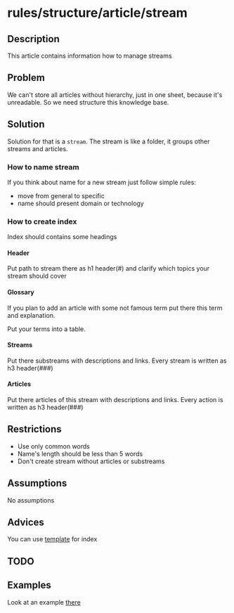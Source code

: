 # rules/structure/article/stream

## Description

This article contains information how to manage streams

## Problem

We can't store all articles without hierarchy, just in one sheet, because it's unreadable. So we need structure this knowledge base.

## Solution

Solution for that is a `stream`. The stream is like a folder, it groups other streams and articles.

### How to name stream

If you think about name for a new stream just follow simple rules:

* move from general to specific
* name should present domain or technology

### How to create index

Index should contains some headings

#### Header

Put path to stream there as h1 header(#) and clarify which topics your stream should cover

#### Glossary

If you plan to add an article with some not famous term put there this term and explanation.

Put your terms into a table.

#### Streams

Put there substreams with descriptions and links. Every stream is written as h3 header(###)

#### Articles

Put there articles of this stream with descriptions and links. Every action is written as h3 header(###)

## Restrictions

* Use only common words
* Name's length should be less than 5 words
* Don't create stream without articles or substreams

## Assumptions

No assumptions

## Advices

You can use [template](template.md) for index

## TODO

## Examples

Look at an example [there](example)